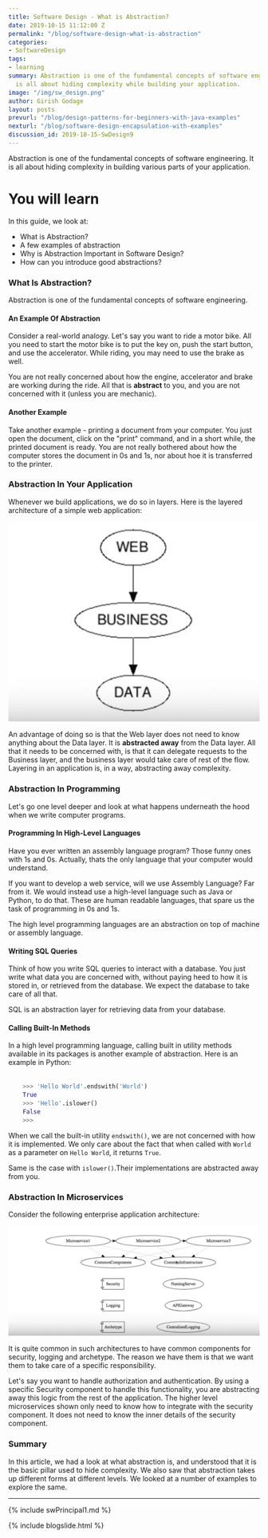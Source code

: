 ```yaml
---
title: Software Design - What is Abstraction?
date: 2019-10-15 11:12:00 Z
permalink: "/blog/software-design-what-is-abstraction"
categories:
- SoftwareDesign
tags:
- learning
summary: Abstraction is one of the fundamental concepts of software engineering. It
  is all about hiding complexity while building your application.
image: "/img/sw_design.png"
author: Girish Godage
layout: posts
prevurl: "/blog/design-patterns-for-beginners-with-java-examples"
nexturl: "/blog/software-design-encapsulation-with-examples"
discussion_id: 2019-10-15-SwDesign9
---
```


Abstraction is one of the fundamental concepts of software engineering. It is all about hiding complexity in building various parts of your application. 

# You will learn

In this guide, we look at:
* What is Abstraction?
* A few examples of abstraction
* Why is Abstraction Important in Software Design?
* How can you introduce good abstractions?

### What Is Abstraction?

Abstraction is one of the fundamental concepts of software engineering.

#### An Example Of Abstraction

Consider a real-world analogy. Let's say you want to ride a motor bike. All you need to start the motor bike is to put the key on, push the start button, and use the accelerator. While riding, you may need to use the brake as well. 

You are not really concerned about how the engine, accelerator and brake are working during the ride. All that is **abstract** to you, and you are not concerned with it (unless you are mechanic). 

#### Another Example

Take another example - printing a document from your computer. You just open the document, click on the "print" command, and in a short while, the printed document is ready. You are not really bothered about how the computer stores the document in 0s and 1s, nor about hoe it is transferred to the printer. 

### Abstraction In Your Application

Whenever we build applications, we do so in layers. Here is the layered architecture of a simple web application:

![image info](/img/sw_design/9/Capture-012-01.png)

An advantage of doing so is that the Web layer does not need to know anything about the Data layer. It is **abstracted away** from the Data layer. All that it needs to be concerned with, is that it can delegate requests to the Business layer, and the business layer would take care of rest of the flow. Layering in an application is, in a way, abstracting away complexity. 

### Abstraction In Programming

Let's go one level deeper and look at what happens underneath the hood when we write computer programs.

#### Programming In High-Level Languages

Have you ever written an assembly language program? Those funny ones with 1s and 0s. Actually, thats the only language that your computer would understand.

If you want to develop a web service, will we use Assembly Language? Far from it. We would instead use a high-level language such as Java or Python, to do that. These are human readable languages, that spare us the task of programming in 0s and 1s. 

The high level programming languages are an abstraction on top of machine or assembly language.

#### Writing SQL Queries

Think of how you write SQL queries to interact with a database. You just write what data you are concerned with, without paying heed to how it is stored in, or retrieved from the database. We expect the database to take care of all that. 

SQL is an abstraction layer for retrieving data from your database.

#### Calling Built-In Methods

In a high level programming language, calling built in utility methods available in its packages is another example of abstraction. Here is an example in Python:

```py

	>>> 'Hello World'.endswith('World')
	True
	>>> 'Hello'.islower()
	False
	>>>

```

When we call the built-in utility ```endswith()```, we are not concerned with how it is implemented. We only care about the fact that when called with ```World``` as a parameter on ```Hello World```, it returns ```True```. 

Same is the case with ```islower()```.Their implementations are abstracted away from you.

### Abstraction In Microservices

Consider the following enterprise application architecture:

![image info](/img/sw_design/9/Capture-012-02.png)

It is quite common in such architectures to have common components for security, logging and archetype. The reason we have them is that we want them to take care of a specific responsibility. 

Let's say you want to handle authorization and authentication. By using a specific Security component to handle this functionality, you are abstracting away this logic from the rest of the application. The higher level microservices shown only need to know how to integrate with the security component. It does not need to know the inner details of the security component.


### Summary

In this article, we had a look at what abstraction is, and understood that it is the basic pillar used to hide complexity. We also saw that abstraction takes up different forms at different levels. We looked at a number of examples to explore the same.


---

{% include swPrincipal1.md %}

{% include blogslide.html %}

